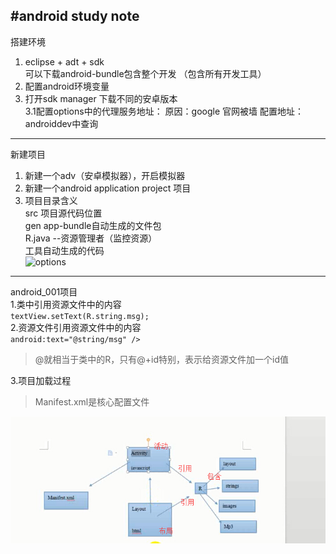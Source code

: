 #android study note  
---
搭建环境  
1. eclipse + adt + sdk  
		可以下载android-bundle包含整个开发 （包含所有开发工具）  
2. 配置android环境变量  
3. 打开sdk manager 下载不同的安卓版本    
		3.1配置options中的代理服务地址：
		原因：google 官网被墙
		配置地址：androiddev中查询	
    
---
新建项目  
1. 新建一个adv（安卓模拟器），开启模拟器  
2. 新建一个android application project 项目  
3. 项目目录含义  
		src 项目源代码位置  
		gen app-bundle自动生成的文件包  
			R.java --资源管理者（监控资源）  
			工具自动生成的代码  
![options](http://i.imgur.com/Y6JkULY.png)  
			
---
android_001项目  
1.类中引用资源文件中的内容  
`textView.setText(R.string.msg);`  
2.资源文件引用资源文件中的内容       
`android:text="@string/msg" />`	           		
> @就相当于类中的R，只有@+id特别，表示给资源文件加一个id值  

3.项目加载过程   
>Manifest.xml是核心配置文件    
  
![android调用过程](https://github.com/tonghuajianghan/android/blob/master/img/android_guocheng1.jpg)

